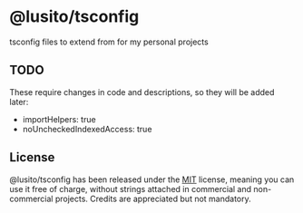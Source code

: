 # @lusito/tsconfig

tsconfig files to extend from for my personal projects

## TODO

These require changes in code and descriptions, so they will be added later:

- importHelpers: true
- noUncheckedIndexedAccess: true

## License

@lusito/tsconfig has been released under the [MIT](./LICENSE) license, meaning you
can use it free of charge, without strings attached in commercial and non-commercial projects. Credits are appreciated but not mandatory.

